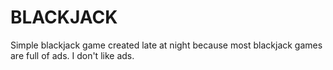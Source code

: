 # BLACKJACK

Simple blackjack game created late at night because most blackjack games are full of ads. I don't like ads.

